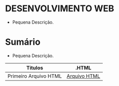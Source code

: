 # DESENVOLVIMENTO WEB
- Pequena Descrição.

# Sumário
- Pequena Descrição.

| Titulos | .HTML |
|---------|-------|
| Primeiro Arquivo HTML |  [Arquivo HTML](./exercicios.001/index.html) |